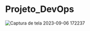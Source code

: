 # Projeto_DevOps
![Captura de tela 2023-09-06 172237](https://github.com/MateusArielPauli/Projeto_DevOps/assets/62779446/94d19971-5bbd-4501-974e-cea7d174bcd3)
